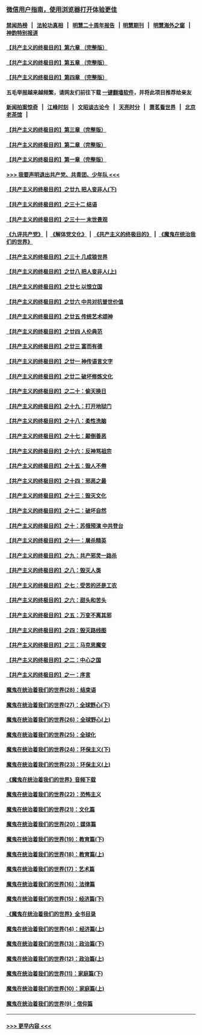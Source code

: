 ### [微信用户指南，使用浏览器打开体验更佳](https://github.com/gfw-breaker/banned-news1/blob/master/indexes/wechat-guide.md?t=0)
#### [禁闻热榜](热点新闻.md?t=0)  &nbsp;&nbsp;|&nbsp;&nbsp; [法轮功真相](https://github.com/gfw-breaker/truth/blob/master/README.md?t=0) &nbsp;&nbsp;|&nbsp;&nbsp; [明慧二十周年报告](https://github.com/gfw-breaker/mh-reports/blob/master/README.md?t=0) &nbsp;&nbsp;|&nbsp;&nbsp;[明慧期刊](https://github.com/gfw-breaker/mh-qikan) &nbsp;&nbsp;|&nbsp;&nbsp; [明慧海外之窗](https://github.com/gfw-breaker/mh-news/blob/master/README.md?t=0) &nbsp;&nbsp;|&nbsp;&nbsp; [神韵特别报道](https://github.com/gfw-breaker/mh-news/blob/master/shenyun.md?t=0)
#### [【共产主义的终极目的】第六章 （完整版）](../pages/nsc422/n11428913.md?t=02092233) 
#### [【共产主义的终极目的】第五章 （完整版）](../pages/nsc422/n11428912.md?t=02092233) 
#### [【共产主义的终极目的】第四章 （完整版）](../pages/nsc422/n11428907.md?t=02092233) 
#### 五毛举报越来越频繁，请网友们前往下载 [一键翻墙软件](https://github.com/gfw-breaker/ssr-accounts)，并将此项目推荐给亲友
#### [新闻拍案惊奇](https://github.com/gfw-breaker/banned-news1/blob/master/pages/link4.md) &nbsp;&nbsp;|&nbsp;&nbsp; [江峰时刻](https://github.com/gfw-breaker/banned-news1/blob/master/pages/link4.md) &nbsp;&nbsp;|&nbsp;&nbsp; [文昭谈古论今](https://github.com/gfw-breaker/banned-news1/blob/master/pages/link4.md) &nbsp;&nbsp;|&nbsp;&nbsp; [天亮时分](https://github.com/gfw-breaker/banned-news1/blob/master/pages/link4.md) &nbsp;&nbsp;|&nbsp;&nbsp; [萧茗看世界](https://github.com/gfw-breaker/banned-news1/blob/master/pages/link4.md) &nbsp;&nbsp;|&nbsp;&nbsp; [北京老茶馆](https://github.com/gfw-breaker/banned-news1/blob/master/pages/link4.md) &nbsp;&nbsp;|&nbsp;&nbsp; 
#### [【共产主义的终极目的】第三章（完整版）](../pages/nsc422/n11428848.md?t=02092233) 
#### [【共产主义的终极目的】第二章（完整版）](../pages/nsc422/n11428831.md?t=02092233) 
#### [【共产主义的终极目的】第一章（完整版）](../pages/nsc422/n11417651.md?t=02092233) 
#### [>>> 我要声明退出共产党、共青团、少年队 <<<](https://github.com/begood0513/goodnews/blob/master/quit/letter.md) 
#### [【共产主义的终极目的】之廿九 把人变非人(下)](../pages/nsc422/n11344140.md?t=02092233) 
#### [【共产主义的终极目的】之三十二 结语](../pages/nsc422/n11360535.md?t=02092233) 
#### [【共产主义的终极目的】之三十一 末世景观](../pages/nsc422/n11351129.md?t=02092233) 
#### [《九评共产党》](https://github.com/begood0513/9ping.md/blob/master/README.md) &nbsp;|&nbsp; [《解体党文化》](../../../../jtdwh.md/blob/master/README.md)  &nbsp;|&nbsp; [《共产主义的终极目的》](../../../../gczydzjmd.md/blob/master/README.md) &nbsp;|&nbsp; [《魔鬼在统治我们的世界》](../../../../mgztzwmdsj.md/blob/master/README.md) 
#### [【共产主义的终极目的】之三十 几成狼世界](../pages/nsc422/n11348280.md?t=02092233) 
#### [【共产主义的终极目的】之廿八 把人变非人(上)](../pages/nsc422/n11340492.md?t=02092233) 
#### [【共产主义的终极目的】之廿七 以恨立国](../pages/nsc422/n11336944.md?t=02092233) 
#### [【共产主义的终极目的】之廿六 中共对抗普世价值](../pages/nsc422/n11324785.md?t=02092233) 
#### [【共产主义的终极目的】之廿五 传统艺术颂神](../pages/nsc422/n11296396.md?t=02092233) 
#### [【共产主义的终极目的】之廿四 人伦典范](../pages/nsc422/n11296397.md?t=02092233) 
#### [【共产主义的终极目的】之廿三 富而有德](../pages/nsc422/n11283598.md?t=02092233) 
#### [【共产主义的终极目的】之廿一 神传语言文字](../pages/nsc422/n11263265.md?t=02092233) 
#### [【共产主义的终极目的】之廿二 破坏修炼文化](../pages/nsc422/n11245728.md?t=02092233) 
#### [【共产主义的终极目的】之二十：偷天换日](../pages/nsc422/n11238846.md?t=02092233) 
#### [【共产主义的终极目的】之十九：打开地狱门](../pages/nsc422/n11206376.md?t=02092233) 
#### [【共产主义的终极目的】之十八：柔性洗脑](../pages/nsc422/n11199994.md?t=02092233) 
#### [【共产主义的终极目的】之十七：颠倒善恶](../pages/nsc422/n11179782.md?t=02092233) 
#### [【共产主义的终极目的】之十六：反神骂祖宗](../pages/nsc422/n11166798.md?t=02092233) 
#### [【共产主义的终极目的】之十五：毁人不倦](../pages/nsc422/n11166792.md?t=02092233) 
#### [【共产主义的终极目的】之十四：邪恶之最](../pages/nsc422/n11150249.md?t=02092233) 
#### [【共产主义的终极目的】之十三：毁灭文化](../pages/nsc422/n11135227.md?t=02092233) 
#### [【共产主义的终极目的】之十二：破坏自然](../pages/nsc422/n11135214.md?t=02092233) 
#### [【共产主义的终极目的】之十：苏俄预演 中共登台](../pages/nsc422/n11118424.md?t=02092233) 
#### [【共产主义的终极目的】之十一：屠杀精英](../pages/nsc422/n11118442.md?t=02092233) 
#### [【共产主义的终极目的】之九：共产邪灵一路杀](../pages/nsc422/n11114139.md?t=02092233) 
#### [【共产主义的终极目的】之八：毁灭人类](../pages/nsc422/n11108503.md?t=02092233) 
#### [【共产主义的终极目的】之七：受苦的还是工农](../pages/nsc422/n11101809.md?t=02092233) 
#### [【共产主义的终极目的】之六：甜头和苦头](../pages/nsc422/n11096971.md?t=02092233) 
#### [【共产主义的终极目的】之五：万变不离其邪](../pages/nsc422/n11091285.md?t=02092233) 
#### [【共产主义的终极目的】之四：毁灭路线图](../pages/nsc422/n11086284.md?t=02092233) 
#### [【共产主义的终极目的】之三：马克思魔变](../pages/nsc422/n11061941.md?t=02092233) 
#### [【共产主义的终极目的】之二：中心之国](../pages/nsc422/n11047728.md?t=02092233) 
#### [【共产主义的终极目的】之一：序言](../pages/nsc422/n11086077.md?t=02092233) 
#### [魔鬼在统治着我们的世界(28)：结束语](../pages/nsc422/n10936246.md?t=02092233) 
#### [魔鬼在统治着我们的世界(27)：全球野心(下)](../pages/nsc422/n10928319.md?t=02092233) 
#### [魔鬼在统治着我们的世界(26)：全球野心(上)](../pages/nsc422/n10900318.md?t=02092233) 
#### [魔鬼在统治着我们的世界(25)：全球化](../pages/nsc422/n10788205.md?t=02092233) 
#### [魔鬼在统治着我们的世界(24)：环保主义(下)](../pages/nsc422/n10695307.md?t=02092233) 
#### [魔鬼在统治着我们的世界(23)：环保主义(上)](../pages/nsc422/n10688613.md?t=02092233) 
#### [《魔鬼在统治着我们的世界》音频下载](../pages/nsc422/n10635553.md?t=02092233) 
#### [魔鬼在统治着我们的世界(22)：恐怖主义](../pages/nsc422/n10614727.md?t=02092233) 
#### [魔鬼在统治着我们的世界(21)：文化篇](../pages/nsc422/n10597706.md?t=02092233) 
#### [魔鬼在统治着我们的世界(20)：媒体篇](../pages/nsc422/n10586579.md?t=02092233) 
#### [魔鬼在统治着我们的世界(19)：教育篇(下)](../pages/nsc422/n10564808.md?t=02092233) 
#### [魔鬼在统治着我们的世界(18)：教育篇(上)](../pages/nsc422/n10526970.md?t=02092233) 
#### [魔鬼在统治着我们的世界(17)：艺术篇](../pages/nsc422/n10499093.md?t=02092233) 
#### [魔鬼在统治着我们的世界(16)：法律篇](../pages/nsc422/n10485969.md?t=02092233) 
#### [魔鬼在统治着我们的世界(15)：经济篇(下)](../pages/nsc422/n10469975.md?t=02092233) 
#### [《魔鬼在统治着我们的世界》全书目录](../pages/nsc422/n10464261.md?t=02092233) 
#### [魔鬼在统治着我们的世界(14)：经济篇(上)](../pages/nsc422/n10457370.md?t=02092233) 
#### [魔鬼在统治着我们的世界(13)：政治篇(下)](../pages/nsc422/n10448270.md?t=02092233) 
#### [魔鬼在统治着我们的世界(12)：政治篇(上)](../pages/nsc422/n10444576.md?t=02092233) 
#### [魔鬼在统治着我们的世界(11)：家庭篇(下)](../pages/nsc422/n10440961.md?t=02092233) 
#### [魔鬼在统治着我们的世界(10)：家庭篇(上)](../pages/nsc422/n10435448.md?t=02092233) 
#### [魔鬼在统治着我们的世界(9)：信仰篇](../pages/nsc422/n10432159.md?t=02092233) 

----
#### [ >>> 更早内容 <<< ](../indexes/nsc422-earlier.md)
